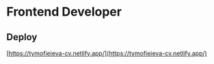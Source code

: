 # Frontend Developer

## Deploy    
[https://tymofieieva-cv.netlify.app/](https://tymofieieva-cv.netlify.app/)
